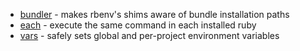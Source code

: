 * [bundler](https://github.com/carsomyr/rbenv-bundler) - makes rbenv's shims aware of bundle installation paths
* [each](https://github.com/chriseppstein/rbenv-each) - execute the same command in each installed ruby
* [vars](https://github.com/sstephenson/rbenv-vars) - safely sets global and per-project environment variables
